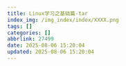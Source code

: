 ```yaml
---
title: Linux学习之基础篇-tar
index_img: /img_index/index/XXXX.png
tags: []
categories: []
abbrlink: 27499
date: 2025-08-06 15:20:04
updated: 2025-08-06 15:20:04
---
```

